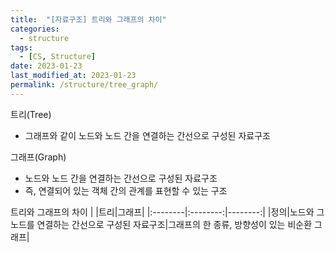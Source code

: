 ```yaml
---
title:  "[자료구조] 트리와 그래프의 차이"
categories:
  - structure
tags:
  - [CS, Structure]
date: 2023-01-23
last_modified_at: 2023-01-23
permalink: /structure/tree_graph/
---
```


트리(Tree)
* 그래프와 같이 노드와 노드 간을 연결하는 간선으로 구성된 자료구조

그래프(Graph)
* 노드와 노드 간을 연결하는 간선으로 구성된 자료구조
* 즉, 연결되어 있는 객체 간의 관계를 표현할 수 있는 구조

트리와 그래프의 차이
| |트리|그래프|
|:--------|:--------:|--------:|
|정의|노드와 그 노드를 연결하는 간선으로 구성된 자료구조|그래프의 한 종류, 방향성이 있는 비순환 그래프|

